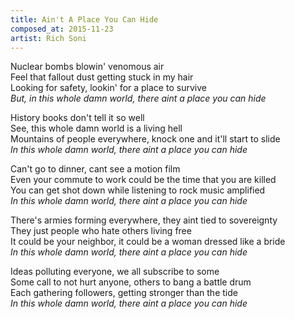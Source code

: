 ```yaml
---
title: Ain't A Place You Can Hide
composed_at: 2015-11-23
artist: Rich Soni
---
```


Nuclear bombs blowin' venomous air  
Feel that fallout dust getting stuck in my hair  
Looking for safety, lookin' for a place to survive  
*But, in this whole damn world, there aint a place you can hide*  

History books don't tell it so well  
See, this whole damn world is a living hell  
Mountains of people everywhere, knock one and it'll start to slide  
*In this whole damn world, there aint a place you can hide*  

Can't go to dinner, cant see a motion film  
Even your commute to work could be the time that you are killed  
You can get shot down while listening to rock music amplified  
*In this whole damn world, there aint a place you can hide*  

There's armies forming everywhere, they aint tied to sovereignty  
They just people who hate others living free  
It could be your neighbor, it could be a woman dressed like a bride  
*In this whole damn world, there aint a place you can hide*  

Ideas polluting everyone, we all subscribe to some  
Some call to not hurt anyone, others to bang a battle drum  
Each gathering followers, getting stronger than the tide  
*In this whole damn world, there aint a place you can hide*  
